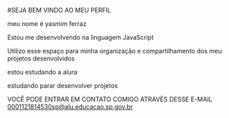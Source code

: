 #SEJA BEM VINDO AO MEU PERFIL

meu nome é yasmim ferraz

Estou me desenvolvendo na linguagem JavaScript

Utilizo esse espaço para minha organização e compartilhamento dos meu projetos desenvolvidos

estou estudando a alura

estudando parar desenvolver projetos 

VOCÊ PODE ENTRAR EM CONTATO COMIGO ATRAVÉS DESSE E-MAIL
0001121814530sp@alu.educacao.sp.gov.br
